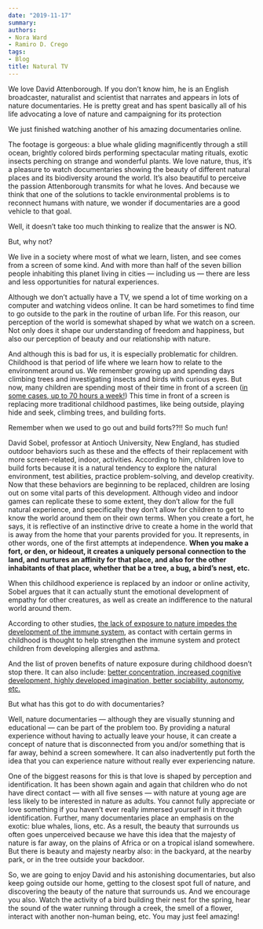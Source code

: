 ```yaml
---
date: "2019-11-17"
summary: 
authors:
- Nora Ward
- Ramiro D. Crego
tags:
- Blog
title: Natural TV
---
```


We love David Attenborough. If you don’t know him, he is an English broadcaster, naturalist and scientist that narrates and appears in lots of nature documentaries. He is pretty great and has spent basically all of his life advocating a love of nature and campaigning for its protection

We just finished watching another of his amazing documentaries online.

The footage is gorgeous: a blue whale gliding magnificently through a still ocean, brightly colored birds performing spectacular mating rituals, exotic insects perching on strange and wonderful plants. We love nature, thus, it’s a pleasure to watch documentaries showing the beauty of different natural places and its biodiversity around the world. It’s also beautiful to perceive the passion Attenborough transmits for what he loves. And because we think that one of the solutions to tackle environmental problems is to reconnect humans with nature, we wonder if documentaries are a good vehicle to that goal.

Well, it doesn’t take too much thinking to realize that the answer is NO.

But, why not?

We live in a society where most of what we learn, listen, and see comes from a screen of some kind. And with more than half of the seven billion people inhabiting this planet living in cities — including us — there are less and less opportunities for natural experiences.

Although we don’t actually have a TV, we spend a lot of time working on a computer and watching videos online. It can be hard sometimes to find time to go outside to the park in the routine of urban life. For this reason, our perception of the world is somewhat shaped by what we watch on a screen. Not only does it shape our understanding of freedom and happiness, but also our perception of beauty and our relationship with nature.

And although this is bad for us, it is especially problematic for children. Childhood is that period of life where we learn how to relate to the environment around us. We remember growing up and spending days climbing trees and investigating insects and birds with curious eyes. But now, many children are spending most of their time in front of a screen ([in some cases, up to 70 hours a week!](https://www.sciencedaily.com/releases/2008/03/080312172614.htm)) This time in front of a screen is replacing more traditional childhood pastimes, like being outside, playing hide and seek, climbing trees, and building forts.

Remember when we used to go out and build forts??!! So much fun!

David Sobel, professor at Antioch University, New England, has studied outdoor behaviors such as these and the effects of their replacement with more screen-related, indoor, activities. According to him, children love to build forts because it is a natural tendency to explore the natural environment, test abilities, practice problem-solving, and develop creativity. Now that these behaviors are beginning to be replaced, children are losing out on some vital parts of this development. Although video and indoor games can replicate these to some extent, they don’t allow for the full natural experience, and specifically they don’t allow for children to get to know the world around them on their own terms. When you create a fort, he says, it is reflective of an instinctive drive to create a home in the world that is away from the home that your parents provided for you. It represents, in other words, one of the first attempts at independence. **When you make a fort, or den, or hideout, it creates a uniquely personal connection to the land, and nurtures an affinity for that place, and also for the other inhabitants of that place, whether that be a tree, a bug, a bird’s nest, etc.**

When this childhood experience is replaced by an indoor or online activity, Sobel argues that it can actually stunt the emotional development of empathy for other creatures, as well as create an indifference to the natural world around them.

According to other studies, [the lack of exposure to nature impedes the development of the immune system](https://www.nature.com/articles/nature.2012.10294), as contact with certain germs in childhood is thought to help strengthen the immune system and protect children from developing allergies and asthma.

And the list of proven benefits of nature exposure during childhood doesn’t stop there. It can also include: [better concentration, increased cognitive development, highly developed imagination, better sociability, autonomy, etc.](https://www.whitehutchinson.com/children/articles/childrennature.shtml)

But what has this got to do with documentaries?

Well, nature documentaries — although they are visually stunning and educational — can be part of the problem too. By providing a natural experience without having to actually leave your house, it can create a concept of nature that is disconnected from you and/or something that is far away, behind a screen somewhere. It can also inadvertently put forth the idea that you can experience nature without really ever experiencing nature.

One of the biggest reasons for this is that love is shaped by perception and identification. It has been shown again and again that children who do not have direct contact — with all five senses — with nature at young age are less likely to be interested in nature as adults. You cannot fully appreciate or love something if you haven’t ever really immersed yourself in it through identification. Further, many documentaries place an emphasis on the exotic: blue whales, lions, etc. As a result, the beauty that surrounds us often goes unperceived because we have this idea that the majesty of nature is far away, on the plains of Africa or on a tropical island somewhere. But there is beauty and majesty nearby also: in the backyard, at the nearby park, or in the tree outside your backdoor.

So, we are going to enjoy David and his astonishing documentaries, but also keep going outside our home, getting to the closest spot full of nature, and discovering the beauty of the nature that surrounds us. And we encourage you also. Watch the activity of a bird building their nest for the spring, hear the sound of the water running through a creek, the smell of a flower, interact with another non-human being, etc. You may just feel amazing!

